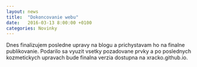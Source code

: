 ```yaml
---
layout: news
title:  "Dokoncovanie webu"
date:   2016-03-13 8:00:00 +0100
categories: Novinky
---
```

Dnes finalizujem posledne upravy na blogu a prichystavam ho na finalne publikovanie.
Podarilo sa vyuzit vsetky pozadovane prvky a po poslednych kozmetickych upravach 
bude finalna verzia dostupna na xracko.github.io.